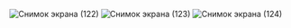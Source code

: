 ![Снимок экрана (122)](https://github.com/daschapolinko/PostmanPractice/assets/33525943/e518d156-6527-4f9d-84d9-18c4a0584c91)
![Снимок экрана (123)](https://github.com/daschapolinko/PostmanPractice/assets/33525943/438b560e-ac3f-40fb-bc78-5273bdbbd8ff)
![Снимок экрана (124)](https://github.com/daschapolinko/PostmanPractice/assets/33525943/f354bfab-f48b-48fc-8667-273b6698459b)
